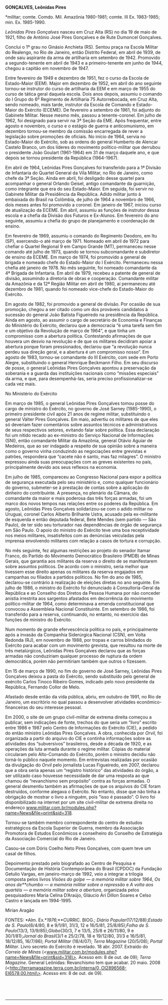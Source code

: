 **GONÇALVES, Leônidas Pires**

\*militar; comte. Comdo. Mil. Amazônia 1980-1981; comte. III Ex.
1983-1985; min. Ex. 1985-1990.

*Leônidas Pires Gonçalves* nasceu em Cruz Alta (RS) no dia 19 de maio de
1921, filho de Antônio José Pires Gonçalves e de Rute Dumoncel
Gonçalves.

Conclui o 1º grau no Ginásio Anchieta (RS). Sentou praça na Escola
Militar do Realengo, no Rio de Janeiro, então Distrito Federal, em abril
de 1939, de onde saiu aspirante da arma de artilharia em setembro de
1942. Promovido a segundo-tenente em abril de 1943 e a primeiro-tenente
em junho de 1944, chegou a capitão em novembro de 1947.

Entre fevereiro de 1949 e dezembro de 1951, fez o curso da Escola de
Estado-Maior (EEM). Major em dezembro de 1952, em abril do ano seguinte
tornou-se instrutor do curso de artilharia da EEM e em março de 1955 do
curso de tática geral daquela escola. Dois anos depois, assumiu o
comando do I Grupo do 6º Regimento de Artilharia 75 Autorrebocada, em
Cruz Alta, sendo nomeado, mais tarde, instrutor da Escola de Comando e
Estado-Maior do Exército (ECEME). De fevereiro a setembro de 1961, foi
adjunto do Gabinete Militar. Nesse mesmo mês, passou a tenente-coronel.
Em julho de 1962, foi designado para servir na 3ª Seção da EME. Após
frequentar, entre agosto e novembro, o curso e o estágio de guerra e
anticomunismo, em dezembro tornou-se membro da comissão encarregada de
rever a legislação sobre promoções de oficiais. No início de 1964,
servia no Estado-Maior do Exército, sob as ordens do general Humberto de
Alencar Castelo Branco, um dos líderes do movimento político-militar que
derrubou o presidente João Goulart (1961-1964) em 31 de março daquele
ano, e que depois se tornou presidente da República (1964-1967).

Em abril de 1964, Leônidas Pires Gonçalves foi transferido para a 1ª
Divisão de Infantaria do Quartel General da Vila Militar, no Rio de
Janeiro, como chefe da 3ª Seção. Ainda em abril, foi desligado desse
quartel para acompanhar o general Orlando Geisel, antigo comandante da
guarnição, como integrante que era do seu Estado-Maior. Em seguida, foi
servir no Gabinete Militar da Presidência da República. Adido militar
junto à embaixada do Brasil na Colômbia, de julho de 1964 a novembro de
1966, dois meses antes foi promovido a coronel. Em janeiro de 1967,
iniciou curso de atualização da ECEME. Em abril, assumiu as funções de
instrutor dessa escola e a chefia da Divisão dos Futuros e Ex-Alunos. Em
fevereiro do ano seguinte, assumiu a chefia do grupo de planejamento e
coordenação de ensino.

Em fevereiro de 1969, assumiu o comando do Regimento Deodoro, em Itu
(SP), exercendo-o até março de 1971. Nomeado em abril de 1972 para
chefiar o Quartel Regional 9 em Campo Grande (MT), permaneceu nesse
comando até julho de 1973, quando se tornou subcomandante e subdiretor
de ensino da ECEME. Em março de 1974, foi promovido a general de brigada
e nomeado chefe do Estado-Maior do I Exército. Permaneceu nessa chefia
até janeiro de 1978. No mês seguinte, foi nomeado comandante da 4ª
Brigada de Infantaria. Em abril de 1979, recebeu a patente de general de
divisão, assumindo a diretoria de obras e cooperação. Comandante militar
da Amazônia e da 12ª Região Militar em abril de 1980, aí permaneceu até
dezembro de 1981, quando foi nomeado vice-chefe do Estado-Maior do
Exército.

Em agosto de 1982, foi promovido a general de divisão. Por ocasião de
sua promoção, chegou a ser citado como um dos prováveis candidatos à
sucessão do general João Batista Figueiredo na presidência da República.
Ainda em agosto, ao assumir o cargo de secretário de Economia e Finanças
do Ministério do Exército, declarou que a democracia “é uma tarefa sem
fim e um objetivo da Revolução de março de 1964”, e que tinha um
compromisso com a abertura política. Contestando afirmações de que
houvera um desvio na revolução e de que os militares decidiram apoiar a
abertura porque foram pressionados, declarou que “a revolução nunca
perdeu sua direção geral, e a abertura é um compromisso nosso”. Em
agosto de 1983, tornou-se comandante do III Exército, com sede em Porto
Alegre, substituindo o general Henrique Beckmann Filho. Em seu discurso
de posse, o general Leônidas Pires Gonçalves apontou a preservação da
soberania e a guarda das instituições nacionais como “missões especiais”
da arma, e que, para desempenhá-las, seria preciso profissionalizar-se
cada vez mais.

No Ministério do Exército

Em março de 1985, o general Leônidas Pires Gonçalves tomou posse do
cargo de ministro do Exército, no governo de José Sarney (1985-1990), o
primeiro presidente civil após 21 anos de regime militar, substituindo o
general Válter Pires Gonçalves. Em maio, advertiu os militares de que
eles só deveriam fazer comentários sobre assuntos técnicos e
administrativos de seus respectivos setores, evitando falar sobre
política. Essa declaração foi um nítido recado ao ex-ministro do Serviço
Nacional de Informações (SNI), então comandante Militar da Amazônia,
general Otávio Aguiar de Medeiros, que ao ser indagado a respeito de sua
opinião sobre a maneira como o governo vinha conduzindo as negociações
entre grevistas e patrões, respondera que “cacete não é santo, mas faz
milagres”. O ministro expressou ainda suas preocupações com as greves
existentes no país, principalmente devido aos seus reflexos na economia.

Em julho de 1985, compareceu ao Congresso Nacional para expor a política
de segurança executada pelo seu ministério e, como qualquer funcionário
do governo, submeter-se à prestação de contas sobre a aplicação do
dinheiro do contribuinte. A presença, no plenário da Câmara, do
comandante da maior e mais poderosa das três forças armadas, foi um
marco dos novos tempos nas relações entre os poderes da República. Em
agosto, Leônidas Pires Gonçalves solidarizou-se com o adido militar no
Uruguai, coronel Carlos Alberto Brilhante Ustra, acusado pela
ex-militante de esquerda e então deputada federal, Bete Mendes (sem
partido — São Paulo), de ter sido seu torturador nas dependências de
órgão de segurança em São Paulo. O apoio do ministro do Exército teve
uma boa receptividade nos meios militares, insatisfeitos com as
denúncias veiculadas pela imprensa envolvendo militares com relação a
casos de tortura e corrupção.

No mês seguinte, fez algumas restrições ao projeto do senador Itamar
Franco, do Partido do Movimento Democrático Brasileiro (PMDB) de Minas
Gerais, que garantia aos militares da reserva o direito de se
manifestarem sobre assuntos políticos. De acordo com o ministro, seria
melhor que tivessem esse direito apenas os militares da reserva
engajados em campanhas ou filiados a partidos políticos. No fim do ano
de 1985, declarou-se contrário à realização de eleições diretas no ano
seguinte. Em julho de 1986, o ministro do Exército foi denunciado à
Consultoria-Geral da República e ao Conselho dos Diretos da Pessoa
Humana por não conceder anistia irrestrita aos sargentos afastados em
decorrência do movimento político-militar de 1964, como determinava a
emenda constitucional que convocou a Assembleia Nacional Constituinte.
Em setembro de 1986, foi transferido para a reserva, continuando, no
entanto, no exercício das funções de ministro do Exército.

Num momento de grande efervescência política no país, e principalmente
após a invasão da Companhia Siderúrgica Nacional (CSN), em Volta Redonda
(RJ), em novembro de 1988, por tropas e carros blindados do Exército
para acabar com um movimento grevista, que resultou na morte de três
metalúrgicos, Leônidas Pires Gonçalves declarou que as forças armadas
não conduziriam qualquer processo de ruptura da ordem democrática, porém
não permitiriam também que outros o fizessem.

Em 15 de março de 1990, no fim do governo de José Sarney, Leônidas Pires
Gonçalves deixou a pasta do Exército, sendo substituído pelo general de
exército Carlos Tinoco Ribeiro Gomes, indicado pelo novo presidente da
República, Fernando Collor de Melo.

Afastado desde então da vida pública, abriu, em outubro de 1991, no Rio
de Janeiro, um escritório no qual passou a desenvolver atividades
econômico-financeiras do seu interesse pessoal.

Em 2000, o site de um grupo civil-militar de extrema direita começou a
publicar, sem indicações de fonte, trechos do que seria um “livro”
escrito entre 1986 e 1987 pelo Centro de Informações do Exército (CIE),
a pedido do então ministro Leônidas Pires Gonçalves. A obra, conhecida
por *Orvil*, foi organizada a partir do arquivo do CIE e continha
informações sobre as atividades dos “subversivos” brasileiros, desde a
década de 1920, e as operações da luta armada durante o regime militar.
Cópias do material circularam pelo Alto-Comando do Exército, porém o
ministro decidiu não torná-lo público naquele momento. Em entrevistas
realizadas por ocasião da divulgação do *Orvil* pelo jornalista Lucas
Figueiredo, em 2007, declarou que a obra seria apenas um “registro
histórico” das atividades do órgão, a ser utilizado caso houvesse
necessidade de dar uma resposta ao que chamou de “revanchismo sem
propósito” contra as forças armadas. O general desmentiu também as
afirmações de que os arquivos do CIE foram destruídos, conforme alegava
o Exército. No entanto, disse que não tinha a obrigação de mostrar o
livro a ninguém, pois “isso é passado”. O livro foi disponibilizado na
internet por um site civil-militar de extrema direita no endereço
www.militar.com.br/modules.php?name=News&file=print&sid=318.

Tornou-se também membro correspondente do centro de estudos estratégicos
da Escola Superior de Guerra, membro da Associação Promotora de Estudos
Econômicos e conselheiro do Conselho de Estratégia da Associação
Comercial do Rio de Janeiro.

Casou-se com Dóris Coelho Neto Pires Gonçalves, com quem teve um casal
de filhos.

Depoimento prestado pelo biografado ao Centro de Pesquisa e Documentação
de História Contemporânea do Brasil (CPDOC) da Fundação Getulio Vargas,
em janeiro-março de 1992, veio a integrar a trilogia composta pelos
livros *Visões do golpe — a memória militar sobre 1964*, *Os anos
de**chumbo — a memória militar sobre a repressão* e *A volta aos
quartéis — a memória militar sobre a abertura*, organizada pelos
pesquisadores Maria Celina D’Araújo, Gláucio Ari Dillon Soares e Celso
Castro e lançada em 1994-1995.

Mirian Aragão

FONTES: *Alm. Ex.**1976*;**CURRIC. BIOG.; *Diário
Popular*(17/12/88);*Estado de S. Paulo*(6/4/80, 8 e 9/1/81, 31/3, 12 e
16/5/81, 25/8/85);*Folha de S. Paulo*(13/3, 13/9/85);*Globo*(30/3, 7 e
13/5, 25/8 e 26/11/80, 9 e 30/1/81);*Jornal do Brasil*(3/1 e 25/2/78, 18
e 19/12/80, 31/3 e 16/5/81, 18/12/85, 16/7/86); *Portal Militar*
(18/4/07); *Terra Magazine* (20/5/08); *Portal Militar*. Livro secreto
do Exército é revelado. 18 abr. 2007. Extraído do *Correio de Minas*
(\<www.militar.com.br/modules.php?name=News&file=print&sid=318\>. Acesso
em: 8 de out. de 09); *Terra Magazine*. General Leônidas: Revanchismo
tem que acabar. 20 maio. 2008
(\<http://terramagazine.terra.com.br/interna/0,,OI2896568-EI6578,00.html\>.
Acesso em: 8 de out. de 09).

 

 

* * * * *
